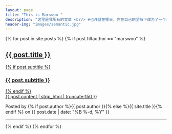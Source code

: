 ```yaml
---
layout: page
title: "This is Marswoo "
description: "这里是我所有的文章 <br/> #也许就在哪天，你在自己的坚持下成为了一个巨人#"  
header-img: "images/semantic.jpg"  
---
```


{% for post in site.posts %}
{% if post.filtauthor == "marswoo" %}
<div class="post-preview">
    <a href="{{ post.url | prepend: site.baseurl }}">
        <h2 class="post-title">
            {{ post.title }}
        </h2>
        {% if post.subtitle %}
        <h3 class="post-subtitle">
            {{ post.subtitle }}
        </h3>
        {% endif %}
        <div class="post-content-preview">
            {{ post.content | strip_html | truncate:150 }}
        </div>
    </a>
    <p class="post-meta">Posted by {% if post.author %}{{ post.author }}{% else %}{{ site.title }}{% endif %} on {{ post.date | date: "%B %-d, %Y" }}</p>
</div>

<hr>
{% endif %}
{% endfor %}
